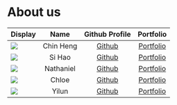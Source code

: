 # About us

Display | Name | Github Profile | Portfolio 
--------|:----:|:--------------:|:---------:
![](https://via.placeholder.com/100.png?text=Photo) | Chin Heng | [Github](https://github.com/dozenmatter) | [Portfolio](docs/team/johndoe.md)
![](https://via.placeholder.com/100.png?text=Photo) | Si Hao | [Github](https://github.com/yuen-sihao) | [Portfolio](docs/team/johndoe.md)
![](https://via.placeholder.com/100.png?text=Photo) | Nathaniel | [Github](https://github.com/nat-ho) | [Portfolio](docs/team/johndoe.md)
![](https://via.placeholder.com/100.png?text=Photo) | Chloe | [Github](https://github.com/chloesyy) | [Portfolio](docs/team/johndoe.md)
![](https://via.placeholder.com/100.png?text=Photo) | Yilun | [Github](https://github.com/lunzard) | [Portfolio](docs/team/johndoe.md)
